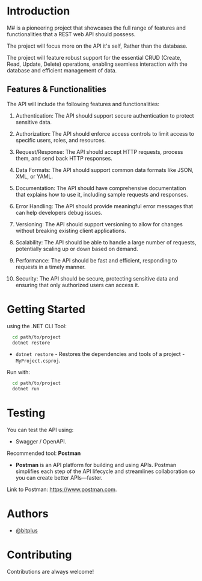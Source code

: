 # Introduction

M# is a pioneering project that showcases the full range of features and functionalities that a REST web API should possess.

The project will focus more on the API it's self, Rather than the database.

The project will feature robust support for the essential CRUD (Create, Read, Update, Delete) operations, enabling seamless interaction with the database and efficient management of data.

## Features & Functionalities

The API will include the following features and functionalities:

1. Authentication: The API should support secure authentication to protect sensitive data.

2. Authorization: The API should enforce access controls to limit access to specific users, roles, and resources.

3. Request/Response: The API should accept HTTP requests, process them, and send back HTTP responses.

4. Data Formats: The API should support common data formats like JSON, XML, or YAML.

5. Documentation: The API should have comprehensive documentation that explains how to use it, including sample requests and responses.

6. Error Handling: The API should provide meaningful error messages that can help developers debug issues.

7. Versioning: The API should support versioning to allow for changes without breaking existing client applications.

8. Scalability: The API should be able to handle a large number of requests, potentially scaling up or down based on demand.

9. Performance: The API should be fast and efficient, responding to requests in a timely manner.

10. Security: The API should be secure, protecting sensitive data and ensuring that only authorized users can access it.

# Getting Started

using the .NET CLI Tool:

```bash
  cd path/to/project
  dotnet restore
```
- `dotnet restore` - Restores the dependencies and tools of a project - `MyProject.csproj`.

Run with:

```bash
  cd path/to/project
  dotnet run
```

# Testing

You can test the API using:

- Swagger / OpenAPI.

Recommended tool: **Postman**

- **Postman** is an API platform for building and using APIs. Postman simplifies each step of the API lifecycle and streamlines collaboration so you can create better APIs—faster.

Link to Postman: https://www.postman.com.

# Authors

- [@bitpIus](https://github.com/bitpIus)

# Contributing

Contributions are always welcome!
